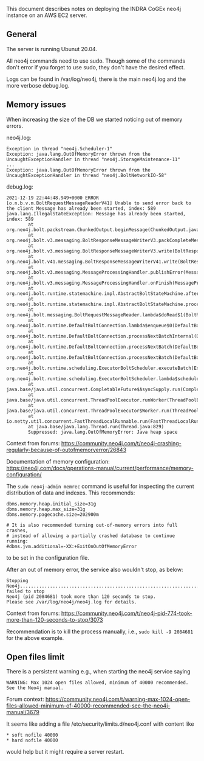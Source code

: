 This document describes notes on deploying the INDRA CoGEx neo4j instance
on an AWS EC2 server.

General
-------
The server is running Ubunut 20.04.

All neo4j commands need to use sudo. Though some of the commands don't error
if you forget to use sudo, they don't have the desired effect.

Logs can be found in /var/log/neo4j, there is the main neo4j.log and
the more verbose debug.log.


Memory issues
-------------
When increasing the size of the DB we started noticing out of memory errors.

neo4j.log:
```
Exception in thread "neo4j.Scheduler-1"
Exception: java.lang.OutOfMemoryError thrown from the UncaughtExceptionHandler in thread "neo4j.StorageMaintenance-11"
...
Exception: java.lang.OutOfMemoryError thrown from the UncaughtExceptionHandler in thread "neo4j.BoltNetworkIO-58"
```

debug.log:
```
2021-12-19 22:44:48.949+0000 ERROR [o.n.b.v.m.BoltRequestMessageReaderV41] Unable to send error back to the client Message has already been started, index: 589
java.lang.IllegalStateException: Message has already been started, index: 589
        at org.neo4j.bolt.packstream.ChunkedOutput.beginMessage(ChunkedOutput.java:85)
        at org.neo4j.bolt.v3.messaging.BoltResponseMessageWriterV3.packCompleteMessageOrFail(BoltResponseMessageWriterV3.java:107)
        at org.neo4j.bolt.v3.messaging.BoltResponseMessageWriterV3.write(BoltResponseMessageWriterV3.java:81)
        at org.neo4j.bolt.v41.messaging.BoltResponseMessageWriterV41.write(BoltResponseMessageWriterV41.java:63)
        at org.neo4j.bolt.v3.messaging.MessageProcessingHandler.publishError(MessageProcessingHandler.java:145)
        at org.neo4j.bolt.v3.messaging.MessageProcessingHandler.onFinish(MessageProcessingHandler.java:105)
        at org.neo4j.bolt.runtime.statemachine.impl.AbstractBoltStateMachine.after(AbstractBoltStateMachine.java:131)
        at org.neo4j.bolt.runtime.statemachine.impl.AbstractBoltStateMachine.process(AbstractBoltStateMachine.java:96)
        at org.neo4j.bolt.messaging.BoltRequestMessageReader.lambda$doRead$1(BoltRequestMessageReader.java:90)
        at org.neo4j.bolt.runtime.DefaultBoltConnection.lambda$enqueue$0(DefaultBoltConnection.java:148)
        at org.neo4j.bolt.runtime.DefaultBoltConnection.processNextBatchInternal(DefaultBoltConnection.java:237)
        at org.neo4j.bolt.runtime.DefaultBoltConnection.processNextBatch(DefaultBoltConnection.java:172)
        at org.neo4j.bolt.runtime.DefaultBoltConnection.processNextBatch(DefaultBoltConnection.java:162)
        at org.neo4j.bolt.runtime.scheduling.ExecutorBoltScheduler.executeBatch(ExecutorBoltScheduler.java:246)
        at org.neo4j.bolt.runtime.scheduling.ExecutorBoltScheduler.lambda$scheduleBatchOrHandleError$3(ExecutorBoltScheduler.java:229)
        at java.base/java.util.concurrent.CompletableFuture$AsyncSupply.run(CompletableFuture.java:1700)
        at java.base/java.util.concurrent.ThreadPoolExecutor.runWorker(ThreadPoolExecutor.java:1128)
        at java.base/java.util.concurrent.ThreadPoolExecutor$Worker.run(ThreadPoolExecutor.java:628)
        at io.netty.util.concurrent.FastThreadLocalRunnable.run(FastThreadLocalRunnable.java:30)
        at java.base/java.lang.Thread.run(Thread.java:829)
        Suppressed: java.lang.OutOfMemoryError: Java heap space
```

Context from forums:
https://community.neo4j.com/t/neo4j-crashing-regularly-because-of-outofmemoryerror/26843

Documentation of memory configuration: https://neo4j.com/docs/operations-manual/current/performance/memory-configuration/

The `sudo neo4j-admin memrec` command is useful for inspecting the current distribution of data and indexes. This recommends:
```
dbms.memory.heap.initial_size=31g
dbms.memory.heap.max_size=31g
dbms.memory.pagecache.size=202900m

# It is also recommended turning out-of-memory errors into full crashes,
# instead of allowing a partially crashed database to continue running:
#dbms.jvm.additional=-XX:+ExitOnOutOfMemoryError
```
to be set in the configuration file.

After an out of memory error, the service also wouldn't stop, as below:
```
Stopping Neo4j......................................................................................................................... failed to stop
Neo4j (pid 2084681) took more than 120 seconds to stop.
Please see /var/log/neo4j/neo4j.log for details.
```

Context from forums: https://community.neo4j.com/t/neo4j-pid-774-took-more-than-120-seconds-to-stop/3073

Recommendation is to kill the process manually, i.e., `sudo kill -9 2084681`
for the above example.

Open files limit
----------------
There is a persistent warning e.g., when starting the neo4j service saying
```
WARNING: Max 1024 open files allowed, minimum of 40000 recommended. See the Neo4j manual.
```

Forum context: https://community.neo4j.com/t/warning-max-1024-open-files-allowed-minimum-of-40000-recommended-see-the-neo4j-manual/3679

It seems like adding a file /etc/security/limits.d/neo4j.conf
with content like
```
* soft nofile 40000
* hard nofile 40000
```
would help but it might require a server restart.
